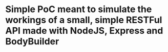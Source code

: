 # Simple PoC meant to simulate the workings of a small, simple RESTFul API made with NodeJS, Express and BodyBuilder